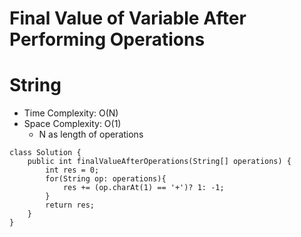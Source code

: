 # Final Value of Variable After Performing Operations

# String

- Time Complexity: O(N)
- Space Complexity: O(1)
  - N as length of operations

```
class Solution {
    public int finalValueAfterOperations(String[] operations) {
        int res = 0;
        for(String op: operations){
            res += (op.charAt(1) == '+')? 1: -1;
        }
        return res;
    }
}
```
